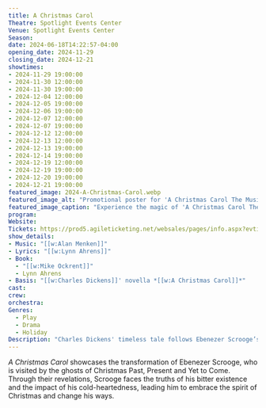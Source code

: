 ```yaml
---
title: A Christmas Carol
Theatre: Spotlight Events Center
Venue: Spotlight Events Center
Season: 
date: 2024-06-18T14:22:57-04:00
opening_date: 2024-11-29
closing_date: 2024-12-21
showtimes:
- 2024-11-29 19:00:00
- 2024-11-30 12:00:00
- 2024-11-30 19:00:00
- 2024-12-04 12:00:00
- 2024-12-05 19:00:00
- 2024-12-06 19:00:00
- 2024-12-07 12:00:00
- 2024-12-07 19:00:00
- 2024-12-12 12:00:00
- 2024-12-13 12:00:00
- 2024-12-13 19:00:00
- 2024-12-14 19:00:00
- 2024-12-19 12:00:00
- 2024-12-19 19:00:00
- 2024-12-20 19:00:00
- 2024-12-21 19:00:00
featured_image: 2024-A-Christmas-Carol.webp
featured_image_alt: "Promotional poster for 'A Christmas Carol The Musical' showing the title in golden letters against a wintery night scene."
featured_image_caption: "Experience the magic of 'A Christmas Carol The Musical', where holiday spirits come to life in a spectacle of song and snow."
program:
Website: 
Tickets: https://prod5.agileticketing.net/websales/pages/info.aspx?evtinfo=366478~4fdd59c7-9110-4ffd-b8a6-d23e78529eda&epguid=2807c832-0f5a-4130-917e-8c48755c010b&
show_details: 
- Music: "[[w:Alan Menken]]"
- Lyrics: "[[w:Lynn Ahrens]]"
- Book:
  - "[[w:Mike Ockrent]]"
  - Lynn Ahrens
- Basis: "[[w:Charles Dickens]]' novella *[[w:A Christmas Carol]]*"
cast:
crew:
orchestra:
Genres:
  - Play
  - Drama
  - Holiday
Description: "Charles Dickens' timeless tale follows Ebenezer Scrooge’s transformative journey from a miser to a benefactor, haunted and guided by spirits one Christmas Eve."
---
```

*A Christmas Carol* showcases the transformation of Ebenezer Scrooge, who is visited by the ghosts of Christmas Past, Present and Yet to Come. Through their revelations, Scrooge faces the truths of his bitter existence and the impact of his cold-heartedness, leading him to embrace the spirit of Christmas and change his ways.